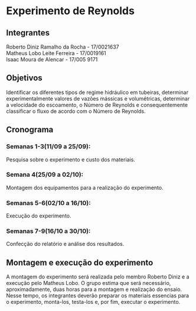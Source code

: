 # Experimento de Reynolds
## Integrantes
Roberto Diniz Ramalho da Rocha - 17/0021637  
Matheus Lobo Leite Ferreira - 17/0019161   
Isaac Moura de Alencar - 17/005
9171

## Objetivos
<p>Identificar os diferentes tipos de regime hidráulico em tubeiras, determinar experimentalmente valores de vazões mássicas e volumétricas, determinar a velocidade do escoamento, o Número de Reynolds e consequentemente classificar o fluxo de acordo com o Número de Reynolds.<p>

## Cronograma

### Semanas 1-3(11/09 a 25/09):
<p> Pesquisa sobre o experimento e custo dos materiais.<p>  

### Semana 4(25/09 a 02/10):
<p> Montagem dos equipamentos para a realização do experimento.<p>  

### Semanas 5-6(02/10 a 16/10):
<p> Execução do experimento.<p>  

### Semanas 7-9(16/10 a 30/10):
<p> Confecção do relatório e análise dos resultados.<p>  

## Montagem e execução do experimento
<p> A montagem do experimento será realizada pelo membro Roberto Diniz e a execução pelo Matheus Lobo. O grupo estima que será necessário, aproximadamente, duas horas para a montagem e realização do ensaio. Nesse tempo, os integrantes deverão preparar os materiais essencias para o experimento, monta-los, testa-los e, por fim, executar o experimento. <p>
